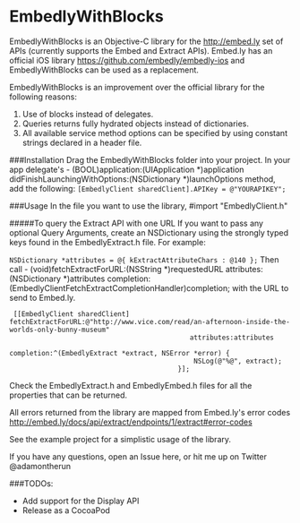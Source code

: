 EmbedlyWithBlocks
=================
EmbedlyWithBlocks is an Objective-C library for the http://embed.ly set of APIs (currently supports the Embed and Extract APIs). Embed.ly has an official iOS library https://github.com/embedly/embedly-ios and EmbedlyWithBlocks can be used as a replacement.

EmbedlyWithBlocks is an improvement over the official library for the following reasons:
1. Use of blocks instead of delegates.
2. Queries returns fully hydrated objects instead of dictionaries.
3. All available service method options can be specified by using constant strings declared in a header file.

###Installation
Drag the EmbedlyWithBlocks folder into your project. In your app delegate's - (BOOL)application:(UIApplication *)application didFinishLaunchingWithOptions:(NSDictionary *)launchOptions method, add the following:
`[EmbedlyClient sharedClient].APIKey = @"YOURAPIKEY";`
 
###Usage
 In the file you want to use the library, #import "EmbedlyClient.h"
 
#####To query the Extract API with one URL
 If you want to pass any optional Query Arguments, create an NSDictionary using the strongly typed keys found in the EmbedlyExtract.h file. For example:

`NSDictionary *attributes = @{ kExtractAttributeChars : @140 };`
Then call  - (void)fetchExtractForURL:(NSString *)requestedURL attributes:(NSDictionary *)attributes completion:(EmbedlyClientFetchExtractCompletionHandler)completion; with the URL to send to Embed.ly.
```
 [[EmbedlyClient sharedClient] fetchExtractForURL:@"http://www.vice.com/read/an-afternoon-inside-the-worlds-only-bunny-museum"
                                             attributes:attributes
                                             completion:^(EmbedlyExtract *extract, NSError *error) {
                                              NSLog(@"%@", extract);
                                          }];
```
 Check the EmbedlyExtract.h and EmbedlyEmbed.h files for all the properties that can be returned.
 
All errors returned from the library are mapped from Embed.ly's error codes http://embed.ly/docs/api/extract/endpoints/1/extract#error-codes
 
 See the example project for a simplistic usage of the library.
 
 If you have any questions, open an Issue here, or hit me up on Twitter @adamontherun
 
###TODOs:
 - Add support for the Display API
 - Release as a CocoaPod

